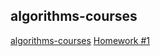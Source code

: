 ## algorithms-courses
[algorithms-courses](https://prjctr.com.ua/algorithms-base.html)
[Homework #1](https://www.hackerrank.com/projector-algo-base-5-hw-1)